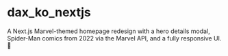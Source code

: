 # dax_ko_nextjs

A Next.js Marvel-themed homepage redesign with a hero details modal, Spider-Man comics from 2022 via the Marvel API, and a fully responsive UI. 🚀
